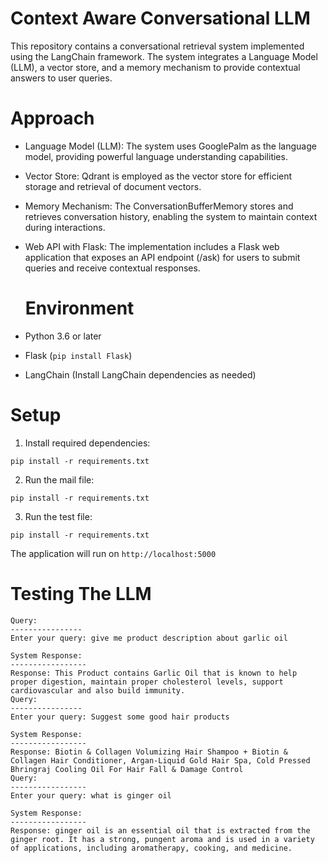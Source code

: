 # Context Aware Conversational LLM

This repository contains a conversational retrieval system implemented using the LangChain framework. The system integrates a Language Model (LLM), a vector store, and a memory mechanism to provide contextual answers to user queries.

# Approach

- Language Model (LLM): The system uses GooglePalm as the language model, providing powerful language understanding capabilities.

- Vector Store: Qdrant is employed as the vector store for efficient storage and retrieval of document vectors.

- Memory Mechanism: The ConversationBufferMemory stores and retrieves conversation history, enabling the system to maintain context during interactions.

- Web API with Flask: The implementation includes a Flask web application that exposes an API endpoint (/ask) for users to submit queries and receive contextual responses.

  # Environment

- Python 3.6 or later
- Flask (`pip install Flask`)
- LangChain (Install LangChain dependencies as needed)

# Setup

1. Install required dependencies:
```
pip install -r requirements.txt
```
2. Run the mail file:
```
pip install -r requirements.txt
```
3. Run the test file:
```
pip install -r requirements.txt
```
The application will run on ```http://localhost:5000```

# Testing The LLM

```
Query:
----------------
Enter your query: give me product description about garlic oil

System Response:
-----------------
Response: This Product contains Garlic Oil that is known to help proper digestion, maintain proper cholesterol levels, support cardiovascular and also build immunity.
Query:
----------------
Enter your query: Suggest some good hair products

System Response:
-----------------
Response: Biotin & Collagen Volumizing Hair Shampoo + Biotin & Collagen Hair Conditioner, Argan-Liquid Gold Hair Spa, Cold Pressed Bhringraj Cooling Oil For Hair Fall & Damage Control
Query:
-----------------
Enter your query: what is ginger oil

System Response:
-----------------
Response: ginger oil is an essential oil that is extracted from the ginger root. It has a strong, pungent aroma and is used in a variety of applications, including aromatherapy, cooking, and medicine.

```
